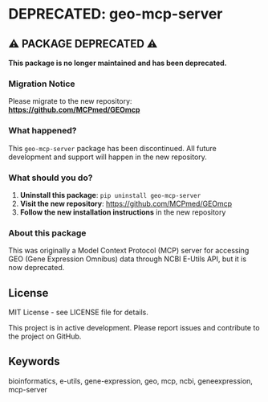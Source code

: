 # DEPRECATED: geo-mcp-server

## ⚠️ PACKAGE DEPRECATED ⚠️

**This package is no longer maintained and has been deprecated.**

### Migration Notice

Please migrate to the new repository: **https://github.com/MCPmed/GEOmcp**

### What happened?

This `geo-mcp-server` package has been discontinued. All future development and support will happen in the new repository.

### What should you do?

1. **Uninstall this package**: `pip uninstall geo-mcp-server`
2. **Visit the new repository**: https://github.com/MCPmed/GEOmcp  
3. **Follow the new installation instructions** in the new repository

### About this package

This was originally a Model Context Protocol (MCP) server for accessing GEO (Gene Expression Omnibus) data through NCBI E-Utils API, but it is now deprecated.

## License

MIT License - see LICENSE file for details.

This project is in active development. Please report issues and contribute to the project on GitHub.

## Keywords

bioinformatics, e-utils, gene-expression, geo, mcp, ncbi, geneexpression, mcp-server
